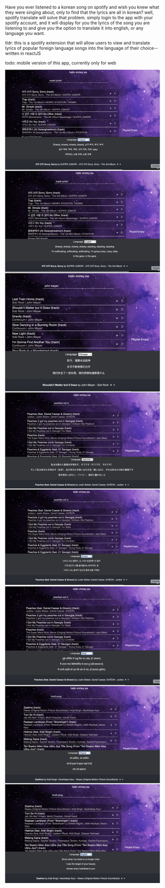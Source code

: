 Have you ever listened to a korean song on spotify and wish you knew what they were singing about, only to find that the lyrics are all in korean? well, spotify translate will solve that problem. simply login to the app with your spotify account, and it will display for you the lyrics of the song you are listening to and give you the option to translate it into english, or any language you want.

tldr:
this is a spotify extension that will allow users to view and translate lyrics of popular foreign language songs into the language of their choice--written in reactJS

todo: mobile version of this app, currently only for web

![Screenshot](screenshots/Screenshot0.png)
![Screenshot](screenshots/Screenshot1.png)
![Screenshot](screenshots/Screenshot2.png)
![Screenshot](screenshots/Screenshot3.png)
![Screenshot](screenshots/Screenshot4.png)
![Screenshot](screenshots/Screenshot5.png)
![Screenshot](screenshots/Screenshot6.png)
![Screenshot](screenshots/Screenshot7.png)
